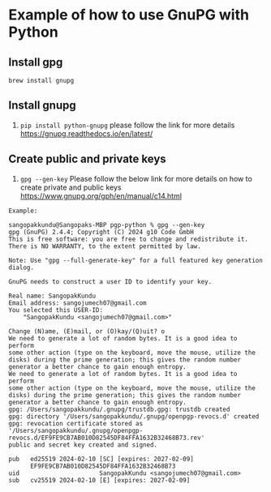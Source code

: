 # Example of how to use GnuPG with Python
## Install gpg
`brew install gnupg`

## Install gnupg
1. `pip install python-gnupg` please follow the link for more details https://gnupg.readthedocs.io/en/latest/
## Create public and private keys
1. `gpg --gen-key` Please follow the below link for more details on how to create private and public keys https://www.gnupg.org/gph/en/manual/c14.html
```
Example:

sangopakkundu@Sangopaks-MBP pgp-python % gpg --gen-key
gpg (GnuPG) 2.4.4; Copyright (C) 2024 g10 Code GmbH
This is free software: you are free to change and redistribute it.
There is NO WARRANTY, to the extent permitted by law.

Note: Use "gpg --full-generate-key" for a full featured key generation dialog.

GnuPG needs to construct a user ID to identify your key.

Real name: SangopakKundu
Email address: sangojumech07@gmail.com
You selected this USER-ID:
    "SangopakKundu <sangojumech07@gmail.com>"

Change (N)ame, (E)mail, or (O)kay/(Q)uit? o
We need to generate a lot of random bytes. It is a good idea to perform
some other action (type on the keyboard, move the mouse, utilize the
disks) during the prime generation; this gives the random number
generator a better chance to gain enough entropy.
We need to generate a lot of random bytes. It is a good idea to perform
some other action (type on the keyboard, move the mouse, utilize the
disks) during the prime generation; this gives the random number
generator a better chance to gain enough entropy.
gpg: /Users/sangopakkundu/.gnupg/trustdb.gpg: trustdb created
gpg: directory '/Users/sangopakkundu/.gnupg/openpgp-revocs.d' created
gpg: revocation certificate stored as '/Users/sangopakkundu/.gnupg/openpgp-revocs.d/EF9FE9CB7AB010D82545DF84FFA1632B32468B73.rev'
public and secret key created and signed.

pub   ed25519 2024-02-10 [SC] [expires: 2027-02-09]
      EF9FE9CB7AB010D82545DF84FFA1632B32468B73
uid                      SangopakKundu <sangojumech07@gmail.com>
sub   cv25519 2024-02-10 [E] [expires: 2027-02-09]
```